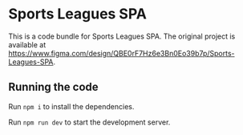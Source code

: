 
  # Sports Leagues SPA

  This is a code bundle for Sports Leagues SPA. The original project is available at https://www.figma.com/design/QBE0rF7Hz6e3Bn0Eo39b7p/Sports-Leagues-SPA.

  ## Running the code

  Run `npm i` to install the dependencies.

  Run `npm run dev` to start the development server.
  